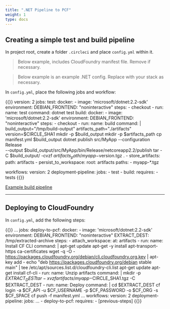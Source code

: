 ```yaml
---
title: ".NET Pipeline to PCF"
weight: 1
type: docs
---
```


## Creating a simple test and build pipeline

In project root, create a folder `.circleci` and place `config.yml` within it.

> Below example, includes CloudFoundry manifest file. Remove if necessary.

> Below example is an example .NET config. Replace with your stack as necessary.

In `config.yml`, place the following jobs and workflow:

{{<highlight yaml>}}
version: 2
jobs:
  test:
    docker:
      - image: 'microsoft/dotnet:2.2-sdk'
        environment:
          DEBIAN_FRONTEND: "noninteractive"
    steps:
      - checkout
      - run:
          name: test
          command: dotnet test
  build:
    docker:
      - image: 'microsoft/dotnet:2.2-sdk'
        environment:
          DEBIAN_FRONTEND: "noninteractive"
    steps:
      - checkout
      - run:
          name: build
          command: |
            build_output="/tmp/build-output"
            artifacts_path="./artifacts"
            version=$CIRCLE_SHA1
            mkdir -p $build_output
            mkdir -p $artifacts_path
            cp manifest.yml $build_output
            dotnet publish src/MyApp --configuration Release \
                --output $build_output/src/MyApp/bin/Release/netcoreapp2.2/publish
            tar -C $build_output/ -cvzf $artifacts_path/myapp-$version.tgz .
      - store_artifacts:
          path: artifacts
      - persist_to_workspace:
          root: artifacts
          paths:
            - myapp-*.tgz

workflows:
  version: 2
  deployment-pipeline:
    jobs:
      - test
      - build:
          requires:
            - tests
{{</highlight>}}

[Example build pipeline](https://github.com/ddubson/pal-tracker-dotnet/blob/master/.circleci/config.yml)

---

## Deploying to CloudFoundry

In `config.yml`, add the following steps:

{{<highlight yaml>}}
...
jobs:
    deploy-to-pcf:
        docker:
        - image: 'microsoft/dotnet:2.2-sdk'
            environment:
            DEBIAN_FRONTEND: "noninteractive"
            EXTRACT_DEST: /tmp/extracted-archive
        steps:
        - attach_workspace:
            at: artifacts
        - run:
            name: Install CF CLI
            command: |
                apt-get update
                apt-get -y install apt-transport-https ca-certificates
                wget -q -O - https://packages.cloudfoundry.org/debian/cli.cloudfoundry.org.key | apt-key add -
                echo "deb https://packages.cloudfoundry.org/debian stable main" | tee /etc/apt/sources.list.d/cloudfoundry-cli.list
                apt-get update
                apt-get install cf-cli
        - run:
            name: Unzip artifacts
            command: |
                mkdir -p $EXTRACT_DEST
                tar -xvzf artifacts/myapp-$CIRCLE_SHA1.tgz -C $EXTRACT_DEST
        - run:
            name: Deploy
            command: |
                cd $EXTRACT_DEST
                cf login -a $CF_API -u $CF_USERNAME -p $CF_PASSWORD -o $CF_ORG -s $CF_SPACE
                cf push -f manifest.yml
...
workflows:
  version: 2
  deployment-pipeline:
    jobs:
      ...
      - deploy-to-pcf:
          requires:
            - [previous-steps]
{{</highlight>}}

